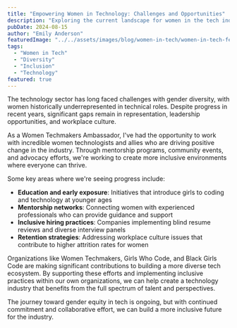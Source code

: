 ```yaml
---
title: "Empowering Women in Technology: Challenges and Opportunities"
description: "Exploring the current landscape for women in the tech industry"
pubDate: 2024-08-15
author: "Emily Anderson"
featuredImage: "../../assets/images/blog/women-in-tech/women-in-tech-featured.jpg"
tags:
  - "Women in Tech"
  - "Diversity"
  - "Inclusion"
  - "Technology"
featured: true
---
```


The technology sector has long faced challenges with gender diversity, with women historically underrepresented in technical roles. Despite progress in recent years, significant gaps remain in representation, leadership opportunities, and workplace culture.

As a Women Techmakers Ambassador, I've had the opportunity to work with incredible women technologists and allies who are driving positive change in the industry. Through mentorship programs, community events, and advocacy efforts, we're working to create more inclusive environments where everyone can thrive.

Some key areas where we're seeing progress include:

*   **Education and early exposure**: Initiatives that introduce girls to coding and technology at younger ages
*   **Mentorship networks**: Connecting women with experienced professionals who can provide guidance and support
*   **Inclusive hiring practices**: Companies implementing blind resume reviews and diverse interview panels
*   **Retention strategies**: Addressing workplace culture issues that contribute to higher attrition rates for women

Organizations like Women Techmakers, Girls Who Code, and Black Girls Code are making significant contributions to building a more diverse tech ecosystem. By supporting these efforts and implementing inclusive practices within our own organizations, we can help create a technology industry that benefits from the full spectrum of talent and perspectives.

The journey toward gender equity in tech is ongoing, but with continued commitment and collaborative effort, we can build a more inclusive future for the industry.
